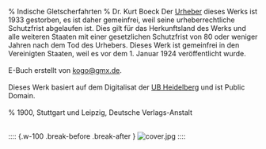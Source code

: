 ﻿% Indische Gletscherfahrten
% Dr. Kurt Boeck
  Der [Urheber](https://de.wikipedia.org/wiki/Kurt_Boeck) dieses Werks ist 1933 gestorben, es ist daher gemeinfrei,
  weil seine urheberrechtliche Schutzfrist abgelaufen ist. Dies gilt für das
  Herkunftsland des Werks und alle weiteren Staaten mit einer gesetzlichen
  Schutzfrist von 80 oder weniger Jahren nach dem Tod des Urhebers.
  Dieses Werk ist gemeinfrei in den Vereinigten Staaten, weil es
  vor dem 1. Januar 1924 veröffentlicht wurde.<br /><br />
  E-Buch erstellt von kogo@gmx.de.<br /><br />
  Dieses Werk basiert auf dem Digitalisat der [UB Heidelberg](https://digi.ub.uni-heidelberg.de/diglit/boeck1900) und ist Public Domain.<br /><br />
% 1900,	Stuttgart und Leipzig, Deutsche Verlags-Anstalt<br /><br />


:::: {.w-100 .break-before .break-after }
![](cover.jpg "cover.jpg")
::::
